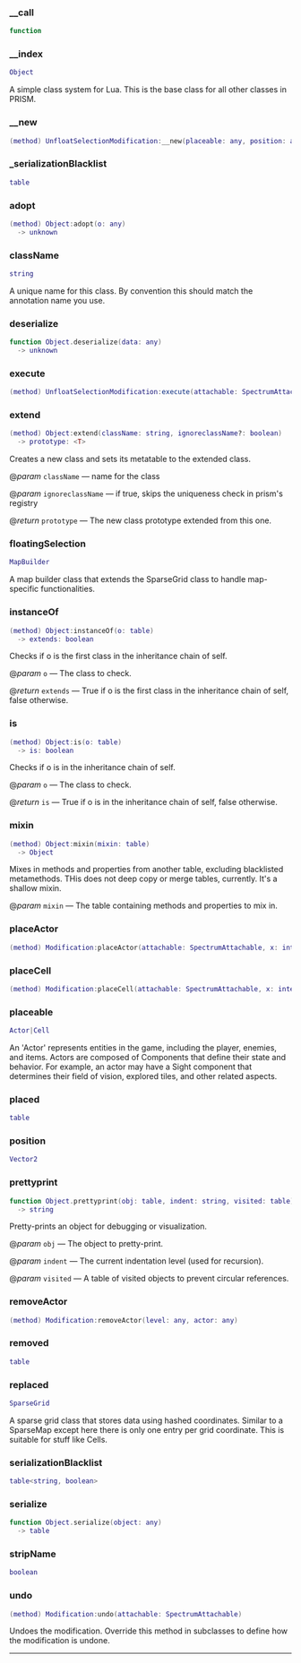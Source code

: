 
### __call


```lua
function
```

### __index


```lua
Object
```

 A simple class system for Lua. This is the base class for all other classes in PRISM.

### __new


```lua
(method) UnfloatSelectionModification:__new(placeable: any, position: any, floatingSelection: any)
```

### _serializationBlacklist


```lua
table
```

### adopt


```lua
(method) Object:adopt(o: any)
  -> unknown
```

### className


```lua
string
```

A unique name for this class. By convention this should match the annotation name you use.

### deserialize


```lua
function Object.deserialize(data: any)
  -> unknown
```

### execute


```lua
(method) UnfloatSelectionModification:execute(attachable: SpectrumAttachable)
```

### extend


```lua
(method) Object:extend(className: string, ignoreclassName?: boolean)
  -> prototype: <T>
```

 Creates a new class and sets its metatable to the extended class.

@*param* `className` — name for the class

@*param* `ignoreclassName` — if true, skips the uniqueness check in prism's registry

@*return* `prototype` — The new class prototype extended from this one.

### floatingSelection


```lua
MapBuilder
```

 A map builder class that extends the SparseGrid class to handle map-specific functionalities.

### instanceOf


```lua
(method) Object:instanceOf(o: table)
  -> extends: boolean
```

 Checks if o is the first class in the inheritance chain of self.

@*param* `o` — The class to check.

@*return* `extends` — True if o is the first class in the inheritance chain of self, false otherwise.

### is


```lua
(method) Object:is(o: table)
  -> is: boolean
```

 Checks if o is in the inheritance chain of self.

@*param* `o` — The class to check.

@*return* `is` — True if o is in the inheritance chain of self, false otherwise.

### mixin


```lua
(method) Object:mixin(mixin: table)
  -> Object
```

 Mixes in methods and properties from another table, excluding blacklisted metamethods.
 THis does not deep copy or merge tables, currently. It's a shallow mixin.

@*param* `mixin` — The table containing methods and properties to mix in.

### placeActor


```lua
(method) Modification:placeActor(attachable: SpectrumAttachable, x: integer, y: integer, actorPrototype: Actor)
```

### placeCell


```lua
(method) Modification:placeCell(attachable: SpectrumAttachable, x: integer, y: integer, cellPrototype: Cell|nil)
```

### placeable


```lua
Actor|Cell
```

 An 'Actor' represents entities in the game, including the player, enemies, and items.
 Actors are composed of Components that define their state and behavior.
 For example, an actor may have a Sight component that determines their field of vision, explored tiles,
 and other related aspects.

### placed


```lua
table
```

### position


```lua
Vector2
```

### prettyprint


```lua
function Object.prettyprint(obj: table, indent: string, visited: table)
  -> string
```

 Pretty-prints an object for debugging or visualization.

@*param* `obj` — The object to pretty-print.

@*param* `indent` — The current indentation level (used for recursion).

@*param* `visited` — A table of visited objects to prevent circular references.

### removeActor


```lua
(method) Modification:removeActor(level: any, actor: any)
```

### removed


```lua
table
```

### replaced


```lua
SparseGrid
```

 A sparse grid class that stores data using hashed coordinates. Similar to a SparseMap
 except here there is only one entry per grid coordinate. This is suitable for stuff like Cells.

### serializationBlacklist


```lua
table<string, boolean>
```

### serialize


```lua
function Object.serialize(object: any)
  -> table
```

### stripName


```lua
boolean
```

### undo


```lua
(method) Modification:undo(attachable: SpectrumAttachable)
```

Undoes the modification.
Override this method in subclasses to define how the modification is undone.


---

